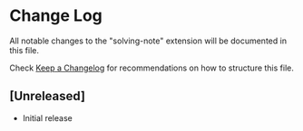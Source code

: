 # Change Log

All notable changes to the "solving-note" extension will be documented in this file.

Check [Keep a Changelog](http://keepachangelog.com/) for recommendations on how to structure this file.

## [Unreleased]

- Initial release